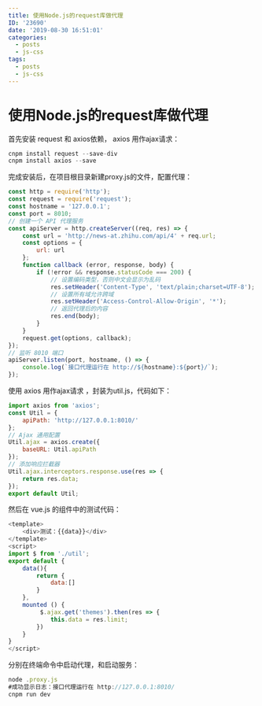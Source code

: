 ```yaml
---
title: 使用Node.js的request库做代理
ID: '23690'
date: '2019-08-30 16:51:01'
categories:
  - posts
  - js-css
tags:
  - posts
  - js-css
---
```


# 使用Node.js的request库做代理

首先安装 request 和 axios依赖， axios 用作ajax请求：

``` js 
cnpm install request --save-div
cnpm install axios --save   
```

完成安装后，在项目根目录新建proxy.js的文件，配置代理：

``` js 
const http = require('http');
const request = require('request');
const hostname = '127.0.0.1';
const port = 8010;
// 创建一个 API 代理服务
const apiServer = http.createServer((req, res) => {
    const url = 'http://news-at.zhihu.com/api/4' + req.url;
    const options = {
        url: url
    };
    function callback (error, response, body) {
        if (!error && response.statusCode === 200) {
            // 设置编码类型，否则中文会显示为乱码
            res.setHeader('Content-Type', 'text/plain;charset=UTF-8');
            // 设置所有域允许跨域
            res.setHeader('Access-Control-Allow-Origin', '*');
            // 返回代理后的内容
            res.end(body);
        }
    }
    request.get(options, callback);
});
// 监听 8010 端口
apiServer.listen(port, hostname, () => {
    console.log(`接口代理运行在 http://${hostname}:${port}/`);
}); 
```

使用 axios 用作ajax请求 ，封装为util.js，代码如下：

``` js 
import axios from 'axios';
const Util = {
    apiPath: 'http://127.0.0.1:8010/'
};
// Ajax 通用配置
Util.ajax = axios.create({
    baseURL: Util.apiPath
});
// 添加响应拦截器
Util.ajax.interceptors.response.use(res => {
    return res.data;
});
export default Util; 
```

然后在 vue.js 的组件中的测试代码：

``` js 
<template>
    <div>测试：{{data}}</div>
</template>
<script>
import $ from './util';
export default {
    data(){
        return {
            data:[]
        }
    },
    mounted () {
         $.ajax.get('themes').then(res => {
            this.data = res.limit;
        })
    }
}
</script> 
```

分别在终端命令中启动代理，和启动服务：

``` js 
node .proxy.js
#成功显示日志：接口代理运行在 http://127.0.0.1:8010/
cnpm run dev
```
 
 
 
 
 
 
 
 
 
 
 
 
 
 
 
 
 
 
 
 
